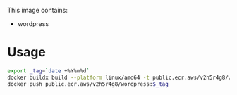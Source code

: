 This image contains:

* wordpress


# Usage
```bash
export _tag=`date +%Y%m%d`
docker buildx build --platform linux/amd64 -t public.ecr.aws/v2h5r4g8/wordpress:$_tag .
docker push public.ecr.aws/v2h5r4g8/wordpress:$_tag